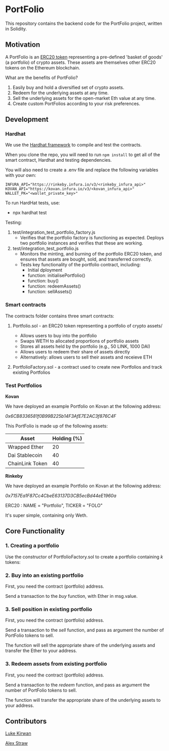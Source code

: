 # PortFolio

This repository contains the backend code for the PortFolio project, written in Solidity. 

## Motivation

A PortFolio is an [ERC20 token](https://github.com/OpenZeppelin/openzeppelin-contracts/blob/master/contracts/token/ERC20/ERC20.sol) representing a pre-defined 'basket of goods' (a portfolio) of crypto assets. These assets are themselves other ERC20 tokens on the Ethereum blockchain. 

What are the benefits of PortFolio?

1. Easily buy and hold a diversified set of crypto assets.
2. Redeem for the underlying assets at any time.
3. Sell the underlying assets for the open-market Eth value at any time.
4. Create custom PortFolios according to your risk preferences.

## Development

### Hardhat

We use the [Hardhat framework](https://hardhat.org/getting-started/) to compile and test the contracts. 

When you clone the repo, you will need to run `npm install` to get all of the smart contract, Hardhat and testing dependencies.

You will also need to create a .env file and replace the following variables with your own:

```
INFURA_API="https://rinkeby.infura.io/v3/<rinkeby_infura_api>"
KOVAN_API="https://kovan.infura.io/v3/<kovan_infura_api>"
WALLET_PK="<wallet_private_key>"
```

To run HardHat tests, use:

+ npx hardhat test

Testing:
1. test/integration_test_portfolio_factory.js
    - Verifies that the portfolio factory is functioning as expected.  Deploys two portfolio instances and verifies that these are working.
2. test/integration_test_portfolio.js
    - Monitors the minting, and burning of the portfolio ERC20 token, and ensures that assets are bought, sold, and transferred correctly.
    - Tests key functionality of the portfolio contract, including:
        - Initial dployment
        - function: initialisePortfolio()
        - function: buy()
        - function: redeemAssets()
        - function: sellAssets()

### Smart contracts

The contracts folder contains three smart contracts:

1. Portfolio.sol - an ERC20 token representing a portfolio of crypto assets/
    + Allows users to buy into the portfolio
    + Swaps WETH to allocated proportions of portfolio assets
    + Stores all assets held by the portfolio (e.g., 50 LINK, 1000 DAI)
    + Allows users to redeem their share of assets directly 
    + Alternatively: allows users to sell their assets and receieve ETH

3. PortfolioFactory.sol - a contract used to create new Portfolios and track existing Portfolios

### Test Portfolios

**Kovan**

We have deployed an example Portfolio on Kovan at the following address:

*0x6CB8336581f0B99B225b14F3AfE7E2AC3f876C4F* 

This PortFolio is made up of the following assets:

| Asset           | Holding (%) |
| --------------- | ----------- |
| Wrapped Ether   | 20          |
| Dai Stablecoin  | 40          |
| ChainLink Token | 40          |

**Rinkeby**

We have deployed an example Portfolio on Kovan at the following address: 

*0x7157Ea1F87Cc4CbeE63137D3CB5ecBd44eE1960a*

ERC20 : NAME = "Portfolio", TICKER = "FOLO"

It's super simple, containing only Weth.

## Core Functionality

### 1. Creating a portfolio

Use the constructor of PortfolioFactory.sol to create a portfolio containing *k* tokens:

### 2. Buy into an existing portfolio

First, you need the contract (portfolio) address. 

Send a transaction to the *buy* function, with Ether in msg.value. 

### 3. Sell position in existing portfolio

First, you need the contract (portfolio) address.

Send a transaction to the *sell* function, and pass as argument the number of PortFolio tokens to sell. 

The function will sell the appropriate share of the underlying assets and transfer the Ether to your address. 

### 3. Redeem assets from existing portfolio

First, you need the contract (portfolio) address.

Send a transaction to the *redeem* function, and pass as argument the number of PortFolio tokens to sell. 

The function will transfer the appropriate share of the underlying assets to your address. 

## Contributors

[Luke Kirwan](https://github.com/thelk22)

[Alex Straw](https://github.com/alex-straw)


